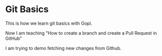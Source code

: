 # Git Basics

This is how we learn git basics with Gopi.

Now I am teaching "How to create a branch and create a Pull Request in GitHub"


I am trying to demo fetching new changes from Github.